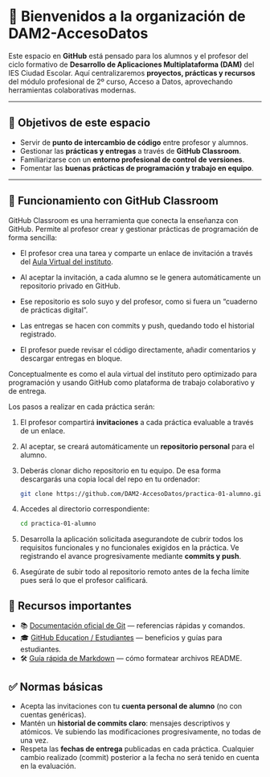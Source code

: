 # 👋 Bienvenidos a la organización de DAM2-AccesoDatos

Este espacio en **GitHub** está pensado para los alumnos y el profesor del ciclo formativo de **Desarrollo de Aplicaciones Multiplataforma (DAM)** del IES Ciudad Escolar. Aquí centralizaremos **proyectos, prácticas y recursos** del módulo profesional de 2º curso, Acceso a Datos, aprovechando herramientas colaborativas modernas.

---

## 🎯 Objetivos de este espacio

- Servir de **punto de intercambio de código** entre profesor y alumnos.  
- Gestionar las **prácticas y entregas** a través de **GitHub Classroom**.  
- Familiarizarse con un **entorno profesional de control de versiones**.  
- Fomentar las **buenas prácticas de programación y trabajo en equipo**.

---

## 📝 Funcionamiento con GitHub Classroom

GitHub Classroom es una herramienta que conecta la enseñanza con GitHub. Permite al profesor crear y gestionar prácticas de programación de forma sencilla:

- El profesor crea una tarea y comparte un enlace de invitación a través del [Aula Virtual del instituto](https://aulavirtual3.educa.madrid.org/ies.ciudadescolar.madrid/course/view.php?id=663).

- Al aceptar la invitación, a cada alumno se le genera automáticamente un repositorio privado en GitHub.
- Ese repositorio es solo suyo y del profesor, como si fuera un “cuaderno de prácticas digital”.
- Las entregas se hacen con commits y push, quedando todo el historial registrado.
- El profesor puede revisar el código directamente, añadir comentarios y descargar entregas en bloque.

Conceptualmente es como el aula virtual del instituto pero optimizado para programación y usando GitHub como plataforma de trabajo colaborativo y de entrega.

Los pasos a realizar en cada práctica serán:

1. El profesor compartirá **invitaciones** a cada práctica  evaluable a través de un enlace.
2. Al aceptar, se creará automáticamente un **repositorio personal** para el alumno.
3. Deberás clonar dicho repositorio en tu equipo. De esa forma descargarás una copia local del repo en tu ordenador:

    ```bash
    git clone https://github.com/DAM2-AccesoDatos/practica-01-alumno.git
    ```

4. Accedes al directorio correspondiente:

    ```bash
    cd practica-01-alumno
    ```

5. Desarrolla la aplicación solicitada asegurandote de cubrir todos los requisitos funcionales y no funcionales exigidos en la práctica. Ve registrando el avance progresivamente mediante **commits y push**.

6. Asegúrate de subir todo al repositorio remoto antes de la fecha límite pues será lo que el profesor calificará.

## 📌 Recursos importantes

- 📚 [Documentación oficial de Git](https://git-scm.com/doc) — referencias rápidas y comandos.  
- 🎓 [GitHub Education / Estudiantes](https://education.github.com/students) — beneficios y guías para estudiantes.  
- 🛠️ [Guía rápida de Markdown](https://www.markdownguide.org/basic-syntax/) — cómo formatear archivos README.  

## ✅ Normas básicas

- Acepta las invitaciones con tu **cuenta personal de alumno** (no con cuentas genéricas).
- Mantén un **historial de commits claro**: mensajes descriptivos y atómicos. Ve subiendo las modificaciones progresivamente, no todas de una vez.
- Respeta las **fechas de entrega** publicadas en cada práctica. Cualquier cambio realizado (commit) posterior a la fecha no será tenido en cuenta en la evaluación.
